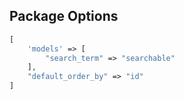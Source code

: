 ## Package Options

```php
[
    'models' => [
        "search_term" => "searchable"
    ],
    "default_order_by" => "id"
]
```